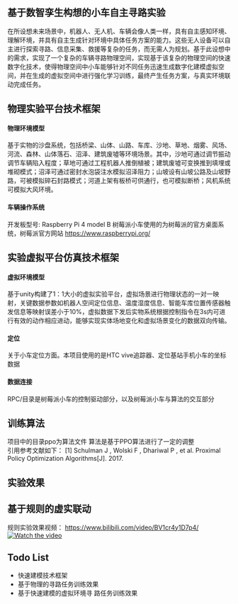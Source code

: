 ## 基于数智孪生构想的小车自主寻路实验

在所设想未来场景中，机器人、无人机、车辆会像人类一样，具有自主感知环境、理解环境，并具有自主生成针对环境中具体任务方案的能力。这些无人设备可以自主进行探索寻路、信息采集、救援等复杂的任务，而无需人为规划。基于此设想中的需求，实现了一个复杂的车辆寻路物理空间，实现基于该复杂的物理空间的快速数字化技术，使得物理空间中小车能够针对不同任务迅速生成数字化建模虚拟空间，并在生成的虚拟空间中进行强化学习训练，最终产生任务方案，与真实环境联动完成任务。

## 物理实验平台技术框架

#### 物理环境模型

基于实物的沙盘系统，包括桥梁、山体、山路、车库、沙地、草地、烟雾、风场、河流、森林、山体落石、沼泽、建筑废墟等环境场景。其中，沙地可通过调节振动调节车辆陷入程度；草地可通过工程机器人推倒植被；建筑废墟可变换推到填埋或堆砌模式；沼泽可通过密封水泡袋注水模拟沼泽阻力；山坡设有山坡公路及山坡野路，可被模拟碎石封路模式；河道上架有板桥可供通行，也可模拟断桥；风机系统可模拟大风环境。

#### 车辆操作系统

开发板型号: Raspberry Pi 4 model B
树莓派小车使用的为树莓派的官方桌面系统，树莓派官方网站
https://www.raspberrypi.org/

## 实验虚拟平台仿真技术框架
#### 虚拟环境模型
基于unity构建了1：1大小的虚拟实验平台，虚拟场景进行物理状态的一对一映射，关键数据参数如机器人空间定位信息、温度湿度信息、智能车库位置传感器触发信息等映射误差小于10%，虚拟数据下发后实物系统根据控制指令在3s内可进行有效的动作相应进动，能够实现实体场地变化和虚拟场景变化的数据双向传输。

#### 定位
关于小车定位方面。本项目使用的是HTC vive追踪器、定位基站手机小车的坐标数据

#### 数据连接

RPC/目录是树莓派小车的控制驱动部分，以及树莓派小车与算法的交互部分

## 训练算法
项目中的目录ppo为算法文件
算法是基于PPO算法进行了一定的调整  
引用参考文献如下：
[1] Schulman J ,  Wolski F ,  Dhariwal P , et al. Proximal Policy Optimization Algorithms[J].  2017.

## 实验效果

## 基于规则的虚实联动
规则实验效果视频：
https://www.bilibili.com/video/BV1cr4y1D7p4/
[![Watch the video](https://raw.github.com/GabLeRoux/WebMole/master/ressources/WebMole_Youtube_Video.png)](https://www.bilibili.com/video/BV1cr4y1D7p4/)

## Todo List
- 快速建模技术框架
- 基于物理的寻路任务训练效果
- 基于快速建模的虚拟环境寻
路任务训练效果